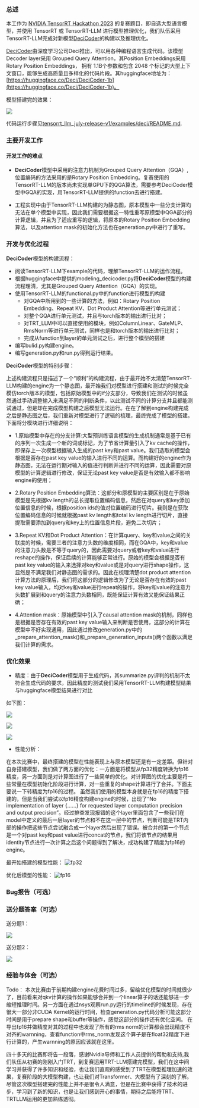 ### 总述

本工作为 [NVIDIA TensorRT Hackathon 2023](https://github.com/NVIDIA/trt-samples-for-hackathon-cn/tree/master/Hackathon2023) 的复赛题目，即自选大型语言模型，并使用 TensorRT 或 TensorRT-LLM 进行模型推理优化，我们队伍采用TensorRT-LLM完成对新模型[DeciCoder](https://huggingface.co/Deci/DeciCoder-1b)的构建以及推理优化。

[DeciCoder](https://huggingface.co/Deci/DeciCoder-1b)由深度学习公司Deci推出，可以用各种编程语言生成代码。该模型Decoder layer采用 Grouped Query Attention，其Position Embeddings采用Rotary Position Embeddings， 拥有 1.1B个参数和包含 2048 个标记的大型上下文窗口，能够生成高质量且多样化的代码片段。其huggingface地址为：[https://huggingface.co/Deci/DeciCoder-1b](https://huggingface.co/Deci/DeciCoder-1b)。

模型搭建完的效果：

![](tensorrt_llm_july-release-v1/examples/deci/result_picture/xiaoguotu.png)

代码运行步骤见[tensorrt_llm_july-release-v1/examples/deci/README.md](/tensorrt_llm_july-release-v1/examples/deci/README.md).

### 主要开发工作

#### 开发工作的难点

+ **DeciCoder**模型中采用的注意力机制为Grouped Query Attention（GQA）,位置编码的方法采用的是Rotary Position Embedding。复赛使用的TensorRT-LLM的版本尚未实现单GPU下的QGA算法，需要参考DeciCoder模型中GQA的实现，用TensorRT-LLM提供的function去进行搭建。

+ 工程实现中由于TensorRT-LLM构建的为静态图，原本模型中一些分支计算均无法在单个模型中实现，因此我们需要根据这一特性重写原模型中QGA部分的计算逻辑，并且为了适应重写的逻辑，将原本的Rotary Position Embedding算法，以及attention mask的初始化方法也在generation.py中进行了重写。


### 开发与优化过程

**DeciCoder**模型的构建流程：

- 阅读TensorRT-LLM下example的代码，理解TensorRT-LLM的运作流程。
- 根据huggingface中提供的modeling_decicoder.py将**DeciCoder**模型的构建流程理清，尤其是Grouped Query Attention（GQA）的实现。
- 使用TensorRT-LLM的functional.py中的function进行模型的构建
  + 对GQA中所用到的一些计算的方法，例如：Rotary Position Embedding、Repeat KV、Dot Product Attention等进行单元测试；
  + 对整个GQA进行单元测试，并且与torch版本的输出进行比对；
  + 对TRT_LLM中可以直接使用的模块，例如ColumnLinear、GateMLP、RmsNorm等进行单元测试，同样也是和torch版本的输出进行比对；
  + 完成从function到layer的单元测试之后，进行整个模型的搭建
- 编写bulid.py构建engine。
- 编写generation.py和run.py得到运行结果。

**DeciCoder**模型的特别步骤：

上述构建流程只是描述了一个“顺利”的构建流程，由于最开始不太清楚TensorRT-LLM构建的engine为一个静态图，最开始我们对模型进行搭建和测试的时候完全模仿torch版本的模型，包括原始模型中的if分支部分，导致我们在测试的时候虽然通过手动调整输入来满足不同的判断条件，以此测试不同的计算分支并且都能测试通过，但是却在完成模型构建之后模型无法运行。在在了解到engine构建完成之后是静态图之后，我们重新对模型进行了逻辑的梳理，最终完成了模型的搭建。下面将分模块进行详细说明：

+ 1.原始模型中存在的分支计算:大型预训练语言模型的生成机制通常是基于已有的序列一次生成一个新的词或标记，为了节省计算量引入了kv cache的操作，即保存上一次模型根据输入生成的past key和past value。我们选取的模型会根据是否存在past key value的输入进行不同的运算。而构建好的engine作为静态图，无法在运行期对输入的值进行判断并进行不同的运算，因此需要对原模型的计算逻辑进行修改，保证无论past key value是否是有效输入都不影响engine的使用；

+ 2.Rotary Position Embedding算法：这部分和原模型的主要区别是在于原始模型是先根据kv length的总长提取位置编码信息，然后在对query和key添加位置信息的时候，根据position ids的值对位置编码进行切片。我则是在获取位置编码信息的时候就根据past kv length和total kv length进行切片，直接提取需要添加到query和key上的位置信息片段，避免二次切片；

+ 3.Repeat KV和Dot Product Attention：在计算query、key和value之间的关联度的时候，需要三者的注意力头数的维度相同，而在GQA中，key和value的注意力头数是不等于query的，因此需要对query或者key和value进行reshape的操作，保证后续的计算能够正常进行。原始的模型会根据是否有past key value的输入来选择对key和value或是对query进行shape操作，这显然是不满足我们对静态图的需求的。因此在梳理清楚dot product attention计算方法的原理后，我们将这部分的逻辑修改为了无论是否存在有效的past key value输入，均对key和value进行repeat的操作，将key和value的注意力头数扩展到和query的注意力头数相同，既能保证计算有效又能保证结果正确；

+ 4.Attention mask：原始模型中引入了causal attention mask的机制，同样也是根据是否存在有效的past key value输入来判断是否使用，这部分的计算在模型中不好实现通用，因此通过修改generation.py中的_prepare_attention_mask()和_prepare_generation_inputs()两个函数以满足我们计算的需求。

### 优化效果

+ 精度：由于**DeciCoder**模型用于生成代码，其summarize.py评判的机制不太符合生成代码的要求，因此精度的测试我们采用TensorRT-LLM构建模型结果与huggingface模型结果进行对比

如下图：

![](tensorrt_llm_july-release-v1/examples/deci/result_picture/jingdu1.png)

![](tensorrt_llm_july-release-v1/examples/deci/result_picture/jingdu2.png)

![](tensorrt_llm_july-release-v1/examples/deci/result_picture/jingdu3.png)

+ 性能分析：

在本次比赛中，最终搭建的模型在性能表现上与原本模型还是有一定差距。但针对自身搭建模型，我们做了两方面的优化：一方面是将模型从fp32精度转换为fp16精度，另一方面则是对计算图进行了一些简单的优化。对计算图的优化主要是将一些常量在模型初始化阶段进行计算，对一些重复的shape计算进行了合并。下面主要说一下转精度为fp16的过程。
虽然我们使用的模型本身就是在fp16的精度下搭建的，但是当我们尝试以fp16精度构建engine的时候，出现了“No implementation of layer {……} for requested layer computation precision and output precision”。经过排查发现报错的这个layer里面包含了一些我们在model中定义的最后一层layer的节点和不在这一层中的节点，判断可能是TRT内部的操作把这些节点尝试融合成一个layer然后出现了错误。被合并的第一个节点是一个对past key和past value进行concat的节点，我们将该节点的结果用identity节点进行一次计算之后这个问题得到了解决，成功构建了精度为fp16的engine。

最开始搭建的模型性能：
![fp32](tensorrt_llm_july-release-v1/examples/deci/result_picture/fp32.png)

优化后模型的性能：
![fp16](tensorrt_llm_july-release-v1/examples/deci/result_picture/fp16.png)

### Bug报告（可选）



### 送分题答案（可选）

送分题1：

![](tensorrt_llm_july-release-v1/examples/deci/result_picture/songfenti1.png)

送分题2：

![](tensorrt_llm_july-release-v1/examples/deci/result_picture/songfenti2.png)

### 经验与体会（可选）

Todo：
本次比赛由于前期构建engine花费时间过多，留给优化模型的时间就很少了，目前看来对qkv计算的操作如果能够合并到一个linear算子的话还能够进一步缩短推理时间。另一方面在通过nsys观察run.py运行的timeline的时候发现，存在很大一部分非CUDA Kernel的运行时间，检查generation.py代码分析可能这部分时间是用于prepare shape和buffer等操作，感觉这部分的操作还有优化空间。
在导出fp16并做精度对其的过程中也发现了所有的rms norm的计算都会出现精度不对齐的warnning，查看function中rms_norm发现这个算子是在float32精度下进行计算的，产生warnning的原因应该就在这里。

四十多天的比赛即将告一段落，感谢Nvidia导师和工作人员提供的帮助和支持,我们队伍从初赛的刚刚入门TRT，到复赛运用TRT-LLM搭建完模型，我们在这中间学习并获得了许多知识和经验，也让我们直观的感受到了TRT在模型推理加速的效果，复赛阶段的大模型构建，也让我们对Transformer、大模型有了深刻的了解。尽管这次模型搭建完的性能上并不是很令人满意，但是在比赛中获得了技术的进步，学习到了新的知识，也是让我们感到开心的事情，期待之后能将TRT、TRTLLM运用的更加熟练透彻。